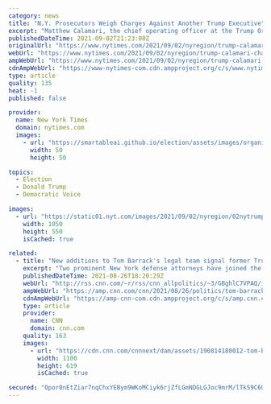 ```yaml
---
category: news
title: "N.Y. Prosecutors Weigh Charges Against Another Trump Executive"
excerpt: "Matthew Calamari, the chief operating officer at the Trump Organization, is under scrutiny. His son testified before a grand jury Thursday."
publishedDateTime: 2021-09-02T21:23:00Z
originalUrl: "https://www.nytimes.com/2021/09/02/nyregion/trump-calamari-charges-.html"
webUrl: "https://www.nytimes.com/2021/09/02/nyregion/trump-calamari-charges-.html"
ampWebUrl: "https://www.nytimes.com/2021/09/02/nyregion/trump-calamari-charges-.amp.html"
cdnAmpWebUrl: "https://www-nytimes-com.cdn.ampproject.org/c/s/www.nytimes.com/2021/09/02/nyregion/trump-calamari-charges-.amp.html"
type: article
quality: 135
heat: -1
published: false

provider:
  name: New York Times
  domain: nytimes.com
  images:
    - url: "https://smartableai.github.io/election/assets/images/organizations/nytimes.com-50x50.jpg"
      width: 50
      height: 50

topics:
  - Election
  - Donald Trump
  - Democratic Voice

images:
  - url: "https://static01.nyt.com/images/2021/09/02/nyregion/02nytrump/02nytrump-facebookJumbo.jpg"
    width: 1050
    height: 550
    isCached: true

related:
  - title: "New additions to Tom Barrack's legal team signal former Trump adviser will fight DOJ's charges"
    excerpt: "Two prominent New York defense attorneys have joined the legal team for Tom Barrack, the former adviser to then-President Donald Trump who is now facing federal foreign lobbying charges.\n    \n"
    publishedDateTime: 2021-08-26T18:20:29Z
    webUrl: "http://rss.cnn.com/~r/rss/cnn_allpolitics/~3/GBghlC7VPAQ/index.html"
    ampWebUrl: "https://amp.cnn.com/cnn/2021/08/26/politics/tom-barrack-expands-defense-team/index.html"
    cdnAmpWebUrl: "https://amp-cnn-com.cdn.ampproject.org/c/s/amp.cnn.com/cnn/2021/08/26/politics/tom-barrack-expands-defense-team/index.html"
    type: article
    provider:
      name: CNN
      domain: cnn.com
    quality: 163
    images:
      - url: "https://cdn.cnn.com/cnnnext/dam/assets/190814180012-tom-barrack-april-2019-super-tease.jpg"
        width: 1100
        height: 619
        isCached: true

secured: "Opor0nEtZiar7nqChxYEBym9WKoMCiyk6rjZfLGmNDGLGJoc9mrM/lTkS9C6UoGqpcs646GYEazGLnCVYMM0wC3bNIiosMiLfY9CKiKlA2aAS1HDvGq20CxdVifTATz44dTPZVmaWFXv+IKpVWUnb6XyN5BLxHGzcYfZ9ACG1VKxwpvYgfcJ7IRMVfs84XdT9EZKTojfzSNn5YAbFDS9LBs+hgsQixvxa+z0licxFQKBie/uoEwykPkHAxKztaJAF5nQo+uAlgraO6pr598D7i38rtqt3vMMwIjFhnFyg/HBjSOyz8JM1HmpxbeQF5UMXUkrElaPYR1TL6GyzCsET2HN5M75gSEQzkAIYkVh7hQ=;XcrkaGwT3GaOFirGR6B0HA=="
---
```


